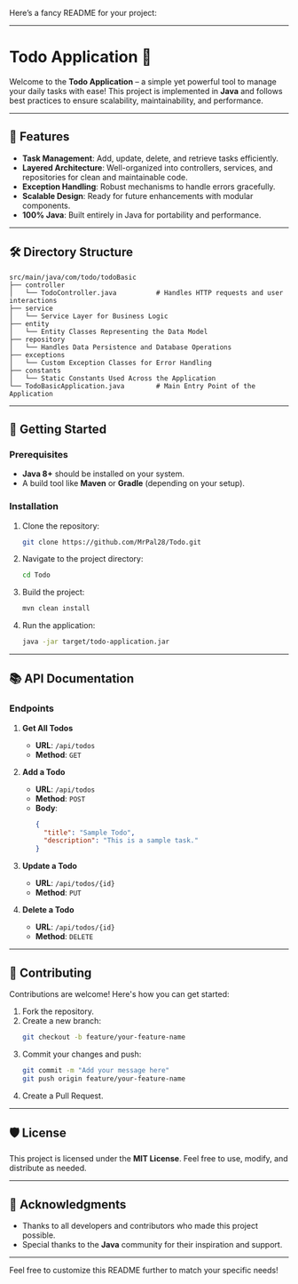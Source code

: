 Here’s a fancy README for your project:

---

# Todo Application 📝

Welcome to the **Todo Application** – a simple yet powerful tool to manage your daily tasks with ease! This project is implemented in **Java** and follows best practices to ensure scalability, maintainability, and performance.

---

## 🌟 Features

- **Task Management**: Add, update, delete, and retrieve tasks efficiently.
- **Layered Architecture**: Well-organized into controllers, services, and repositories for clean and maintainable code.
- **Exception Handling**: Robust mechanisms to handle errors gracefully.
- **Scalable Design**: Ready for future enhancements with modular components.
- **100% Java**: Built entirely in Java for portability and performance.

---

## 🛠️ Directory Structure

```plaintext
src/main/java/com/todo/todoBasic
├── controller
│   └── TodoController.java          # Handles HTTP requests and user interactions
├── service
│   └── Service Layer for Business Logic
├── entity
│   └── Entity Classes Representing the Data Model
├── repository
│   └── Handles Data Persistence and Database Operations
├── exceptions
│   └── Custom Exception Classes for Error Handling
├── constants
│   └── Static Constants Used Across the Application
└── TodoBasicApplication.java        # Main Entry Point of the Application
```

---

## 🚀 Getting Started

### Prerequisites
- **Java 8+** should be installed on your system.
- A build tool like **Maven** or **Gradle** (depending on your setup).

### Installation
1. Clone the repository:
   ```bash
   git clone https://github.com/MrPal28/Todo.git
   ```
2. Navigate to the project directory:
   ```bash
   cd Todo
   ```
3. Build the project:
   ```bash
   mvn clean install
   ```

4. Run the application:
   ```bash
   java -jar target/todo-application.jar
   ```

---

## 📚 API Documentation

### Endpoints
1. **Get All Todos**
   - **URL**: `/api/todos`
   - **Method**: `GET`

2. **Add a Todo**
   - **URL**: `/api/todos`
   - **Method**: `POST`
   - **Body**:
     ```json
     {
       "title": "Sample Todo",
       "description": "This is a sample task."
     }
     ```

3. **Update a Todo**
   - **URL**: `/api/todos/{id}`
   - **Method**: `PUT`

4. **Delete a Todo**
   - **URL**: `/api/todos/{id}`
   - **Method**: `DELETE`

---

## 🤝 Contributing

Contributions are welcome! Here's how you can get started:
1. Fork the repository.
2. Create a new branch:
   ```bash
   git checkout -b feature/your-feature-name
   ```
3. Commit your changes and push:
   ```bash
   git commit -m "Add your message here"
   git push origin feature/your-feature-name
   ```
4. Create a Pull Request.

---

## 🛡️ License

This project is licensed under the **MIT License**. Feel free to use, modify, and distribute as needed.

---

## 🎉 Acknowledgments

- Thanks to all developers and contributors who made this project possible.
- Special thanks to the **Java** community for their inspiration and support.

---

Feel free to customize this README further to match your specific needs!
